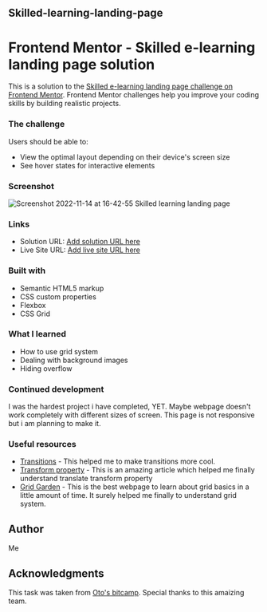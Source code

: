 ## Skilled-learning-landing-page

# Frontend Mentor - Skilled e-learning landing page solution

This is a solution to the [Skilled e-learning landing page challenge on Frontend Mentor](https://www.frontendmentor.io/challenges/skilled-elearning-landing-page-S1ObDrZ8q). Frontend Mentor challenges help you improve your coding skills by building realistic projects.

### The challenge

Users should be able to:

- View the optimal layout depending on their device's screen size
- See hover states for interactive elements

### Screenshot
![Screenshot 2022-11-14 at 16-42-55 Skilled learning landing page](https://user-images.githubusercontent.com/116254117/201665065-02c4f402-bd0e-47e4-bb23-443a60eca595.png)

### Links

- Solution URL: [Add solution URL here](https://your-solution-url.com)
- Live Site URL: [Add live site URL here](https://your-live-site-url.com)

### Built with

- Semantic HTML5 markup
- CSS custom properties
- Flexbox
- CSS Grid

### What I learned

- How to use grid system
- Dealing with background images
- Hiding overflow

### Continued development

I was the hardest project i have completed, YET. Maybe webpage doesn't work completely with different sizes of screen. This page is not responsive but i am planning to make it.

### Useful resources

- [Transitions](https://www.w3schools.com/howto/howto_css_transition_hover.asp) - This helped me to make transitions more cool.
- [Transform property](https://www.w3schools.com/cssref/css3_pr_transform.php) - This is an amazing article which helped me finally understand translate transform property
- [Grid Garden](https://cssgridgarden.com/) - This is the best webpage to learn about grid basics in a little amount of time. It surely helped me finally to understand grid system.

## Author

Me

## Acknowledgments

This task was taken from [Oto's bitcamp](https://www.bitcamp.ge). Special thanks to this amaizing team.
